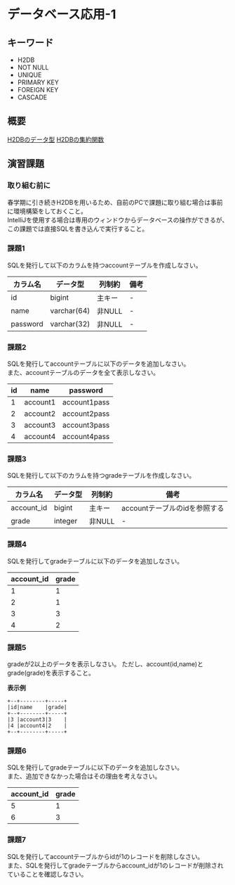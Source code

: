 # データベース応用-1

## キーワード

* H2DB
* NOT NULL
* UNIQUE
* PRIMARY KEY
* FOREIGN KEY
* CASCADE

## 概要

[H2DBのデータ型](https://www.h2database.com/html/datatypes.html)
[H2DBの集約関数](https://www.h2database.com/html/functions-aggregate.html)

## 演習課題

### 取り組む前に

春学期に引き続きH2DBを用いるため、自前のPCで課題に取り組む場合は事前に環境構築をしておくこと。</br>
IntelliJを使用する場合は専用のウィンドウからデータベースの操作ができるが、この課題では直接SQLを書き込んで実行すること。</br>

### 課題1

SQLを発行して以下のカラムを持つaccountテーブルを作成しなさい。

|カラム名|データ型|列制約|備考|
|---|---|---|---|
|id|bigint|主キー|-|
|name|varchar(64)|非NULL|-|
|password|varchar(32)|非NULL|-|

### 課題2

SQLを発行してaccountテーブルに以下のデータを追加しなさい。</br>
また、accountテーブルのデータを全て表示しなさい。

|id|name|password|
|---|---|---|
|1|account1|account1pass|
|2|account2|account2pass|
|3|account3|account3pass|
|4|account4|account4pass|

### 課題3

SQLを発行して以下のカラムを持つgradeテーブルを作成しなさい。

|カラム名|データ型|列制約|備考|
|---|---|---|---|
|account_id|bigint|主キー|accountテーブルのidを参照する|
|grade|integer|非NULL|-|

### 課題4

SQLを発行してgradeテーブルに以下のデータを追加しなさい。</br>

|account_id|grade|
|---|---|
|1|1|
|2|1|
|3|3|
|4|2|

### 課題5

gradeが2以上のデータを表示しなさい。
ただし、account(id,name)とgrade(grade)を表示すること。

**表示例**

```text
+--+--------+-----+
|id|name    |grade|
+--+--------+-----+
|3 |account3|3    |
|4 |account4|2    |
+--+--------+-----+
```

### 課題6

SQLを発行してgradeテーブルに以下のデータを追加しなさい。</br>
また、追加できなかった場合はその理由を考えなさい。

|account_id|grade|
|---|---|
|5|1|
|6|3|

### 課題7

SQLを発行してaccountテーブルからidが1のレコードを削除しなさい。</br>
また、SQLを発行してgradeテーブルからaccount_idが1のレコードが削除されていることを確認しなさい。

